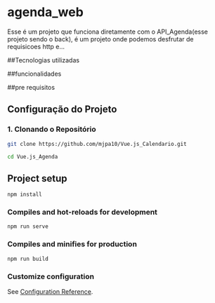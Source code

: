 # agenda_web

  Esse é um projeto que funciona diretamente com o API_Agenda(esse projeto sendo o back), é um projeto onde podemos desfrutar de requisicoes http e...

##Tecnologias utilizadas

##funcionalidades

##pre requisitos

## Configuração do Projeto

### 1. Clonando o Repositório

```bash
git clone https://github.com/mjpa10/Vue.js_Calendario.git
```

```bash
cd Vue.js_Agenda
```

## Project setup
```
npm install
```

### Compiles and hot-reloads for development
```
npm run serve
```

### Compiles and minifies for production
```
npm run build
```

### Customize configuration
See [Configuration Reference](https://cli.vuejs.org/config/).
